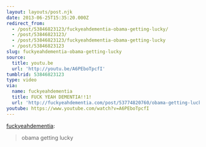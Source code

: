 ```yaml
---
layout: layouts/post.njk
date: 2013-06-25T15:35:20.000Z
redirect_from:
  - /post/53846823123/fuckyeahdementia-obama-getting-lucky/
  - /post/53846823123/
  - /post/53846823123/fuckyeahdementia-obama-getting-lucky
  - /post/53846823123
slug: fuckyeahdementia-obama-getting-lucky
source:
  title: youtu.be
  url: 'http://youtu.be/A6PEboTpcfI'
tumblrid: 53846823123
type: video
via:
  name: fuckyeahdementia
  title: FUCK YEAH DEMENTIA!!1!
  url: 'http://fuckyeahdementia.com/post/53774820760/obama-getting-lucky'
youtube: https://www.youtube.com/watch?v=A6PEboTpcfI
---
```

<p><a href="http://fuckyeahdementia.com/post/53774820760/obama-getting-lucky" class="tumblr_blog">fuckyeahdementia</a>:</p>

<blockquote><p>obama getting lucky</p></blockquote>
